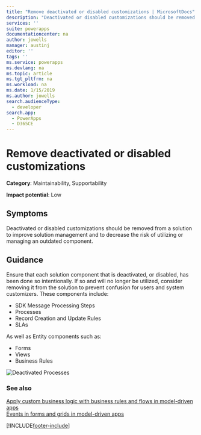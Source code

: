 ```yaml
---
title: "Remove deactivated or disabled customizations | MicrosoftDocs"
description: "Deactivated or disabled customizations should be removed from a solution to improve solution management and to decrease the risk of utilizing or managing an outdated component."
services: ''
suite: powerapps
documentationcenter: na
author: jowells
manager: austinj
editor: ''
tags: ''
ms.service: powerapps
ms.devlang: na
ms.topic: article
ms.tgt_pltfrm: na
ms.workload: na
ms.date: 1/15/2019
ms.author: jowells
search.audienceType: 
  - developer
search.app: 
  - PowerApps
  - D365CE
---
```

# Remove deactivated or disabled customizations

**Category**: Maintainability, Supportability

**Impact potential**: Low

<a name='symptoms'></a>

## Symptoms

Deactivated or disabled customizations should be removed from a solution to improve solution management and to decrease the risk of utilizing or managing an outdated component.

<a name='guidance'></a>

## Guidance

Ensure that each solution component that is deactivated, or disabled, has been done so intentionally.  If so and will no longer be utilized, consider removing it from the solution to prevent confusion for users and system customizers. These components include:

- SDK Message Processing Steps
- Processes
- Record Creation and Update Rules
- SLAs

As well as Entity components such as:

- Forms
- Views
- Business Rules

![Deactivated Processes](../media/deactivated-processes.png)

<a name='seealso'></a>

### See also

[Apply custom business logic with business rules and flows in model-driven apps](../../../../maker/model-driven-apps/guide-staff-through-common-tasks-processes.md)<br />
[Events in forms and grids in model-driven apps](../../clientapi/events-forms-grids.md)<br/>

[!INCLUDE[footer-include](../../../../includes/footer-banner.md)]